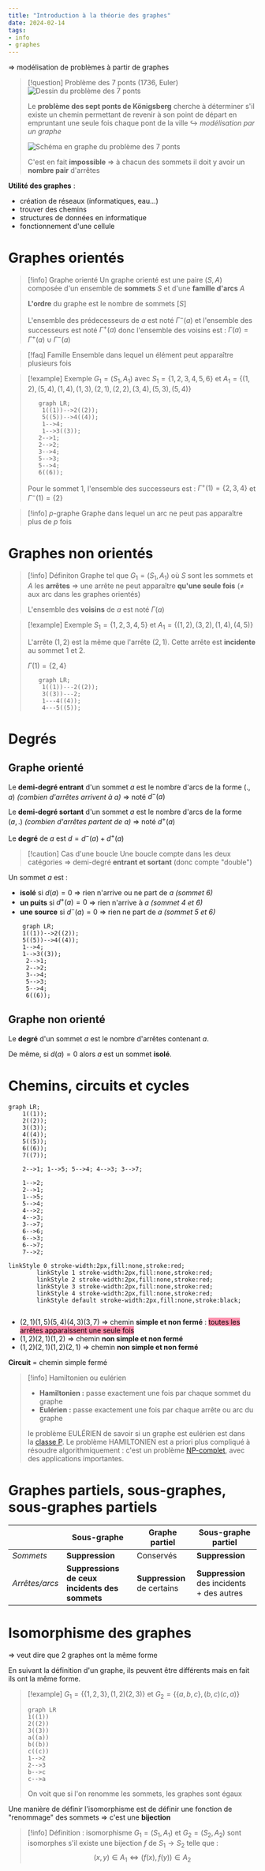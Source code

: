 ```yaml
---
title: "Introduction à la théorie des graphes"
date: 2024-02-14
tags:
- info
- graphes
---
```


⇒ modélisation de problèmes à partir de graphes

> [!question] Problème des 7 ponts (1736, Euler)
> ![Dessin du problème des 7 ponts](../images/Pasted%20image%2020240124102451.png)
> 
> Le **problème des sept ponts de Königsberg** cherche à déterminer s'il existe un chemin permettant de revenir à son point de départ en empruntant une seule fois chaque pont de la ville ↪ *modélisation par un graphe*
> 
> ![Schéma en graphe du problème des 7 ponts](../images/Pasted%20image%2020240124102734.png)
> 
> C'est en fait **impossible** ⇒ à chacun des sommets il doit y avoir un **nombre pair** d'arrêtes

**Utilité des graphes** :
- création de réseaux (informatiques, eau...)
- trouver des chemins
- structures de données en informatique
- fonctionnement d'une cellule

# Graphes orientés

> [!info] Graphe orienté
> Un graphe orienté est une paire $(S,A)$ composée d'un ensemble de **sommets** $S$ et d'une **famille d'arcs** $A$
> 
> **L'ordre** du graphe est le nombre de sommets $[S]$
> 
> L'ensemble des prédecesseurs de $a$ est noté $\Gamma^{-}(a)$ et l'ensemble des successeurs est noté $\Gamma^{+}(a)$ donc l'ensemble des voisins est : $\Gamma(a)=\Gamma^{+}(a)\cup\Gamma^{-}(a)$


> [!faq] Famille
> Ensemble dans lequel un élément peut apparaître plusieurs fois


> [!example] Exemple
> $G_{1}=(S_{1},A_{1})$ avec $S_{1}=\{1,2,3,4,5,6\}$ et $A_{1}=\{(1,2),(5,4),(1,4),(1,3),(2,1),(2,2),(3,4),(5,3),(5,4)\}$
> 
> ```mermaid
>    graph LR;
>     1((1))-->2((2));
>     5((5))-->4((4));
>     1-->4;
>     1-->3((3));
> 	 2-->1;
> 	 2-->2;
> 	 3-->4;
> 	 5-->3;
> 	 5-->4;
> 	 6((6));
> ```
> 
> Pour le sommet $1$, l'ensemble des successeurs est : $\Gamma^{+}(1)= \{2,3,4\}$ et $\Gamma^{-}(1)=\{2\}$



> [!info] $p$-graphe
> Graphe dans lequel un arc ne peut pas apparaître plus de $p$ fois


# Graphes non orientés

> [!info] Définiton
> Graphe tel que $G_{1}=(S_{1},A_{1})$ où $S$ sont les sommets et $A$ les **arrêtes** ⇒ une arrête ne peut apparaître **qu'une seule fois** ($\neq$ aux arc dans les graphes orientés)
> 
> L'ensemble des **voisins** de $a$ est noté $\Gamma(a)$


> [!example] Exemple
> $S_{1}=\{1,2,3,4,5\}$ et $A_{1}=\{(1,2),(3,2),(1,4),(4,5)\}$
> 
> L'arrête $(1,2)$ est la même que l'arrête $(2,1)$. Cette arrête est **incidente** au sommet $1$ et $2$.
> 
> $\Gamma(1)=\{2,4\}$
> 
> ```mermaid
>    graph LR;
>     1((1))---2((2));
>     3((3))---2;
>     1---4((4));
>     4---5((5));
> ```

# Degrés
## Graphe orienté

Le **demi-degré entrant** d'un sommet $a$ est le nombre d'arcs de la forme $(.,a)$ *(combien d'arrêtes arrivent à a)* ⇒ noté $d^{-}(a)$

Le **demi-degré sortant** d'un sommet $a$ est le nombre d'arcs de la forme $(a,.)$ *(combien d'arrêtes partent de a)* ⇒ noté $d^{+}(a)$

Le **degré** de $a$ est $d=d^{-}(a)+d^{+}(a)$

> [!caution] Cas d'une boucle
> Une boucle compte dans les deux catégories ⇒ demi-degré **entrant et sortant** (donc compte "double")

Un sommet $a$ est :
- **isolé** si $d(a) = 0$ ⇒ rien n'arrive ou ne part de $a$ *(sommet 6)*
- **un puits** si $d^{+}(a)=0$ ⇒ rien n'arrive à $a$  *(sommet 4 et 6)*
- **une source** si $d^{-}(a)=0$ ⇒ rien ne part de $a$  *(sommet 5 et 6)*

```mermaid
    graph LR;
    1((1))-->2((2));
    5((5))-->4((4));
    1-->4;
    1-->3((3));
	 2-->1;
	 2-->2;
	 3-->4;
	 5-->3;
	 5-->4;
	 6((6));
```

## Graphe non orienté

Le **degré** d'un sommet $a$ est le nombre d'arrêtes contenant $a$.

De même, si $d(a)=0$ alors $a$ est un sommet **isolé**.

# Chemins, circuits et cycles

```mermaid
graph LR;
    1((1));
    2((2));
    3((3));
    4((4));
    5((5));
    6((6));
    7((7));

	2-->1; 1-->5; 5-->4; 4-->3; 3-->7;

    1-->2;
    2-->1;
    1-->5;
    5-->4;
    4-->2;
    4-->3;
    3-->7;
    6-->6;
    6-->3;
    6-->7;
    7-->2;

linkStyle 0 stroke-width:2px,fill:none,stroke:red;
        linkStyle 1 stroke-width:2px,fill:none,stroke:red;
        linkStyle 2 stroke-width:2px,fill:none,stroke:red;
        linkStyle 3 stroke-width:2px,fill:none,stroke:red;
        linkStyle 4 stroke-width:2px,fill:none,stroke:red;
        linkStyle default stroke-width:2px,fill:none,stroke:black;
	
```

- $(2,1)(1,5)(5,4)(4,3)(3,7)$ ⇒ chemin **simple et non fermé** : <mark style="background: #FF5582A6;">toutes les arrêtes apparaissent une seule fois</mark>
- $(1,2)(2,1)(1,2)$ ⇒ chemin **non simple et non fermé**
- $(1,2)(2,1)(1,2)(2,1)$ ⇒ chemin **non simple et non fermé**

**Circuit** = chemin simple fermé


> [!info] Hamiltonien ou eulérien
> - **Hamiltonien :** passe exactement une fois par chaque sommet du graphe
> - **Eulérien :** passe exactement une fois par chaque arrête ou arc du graphe
> 
> le problème EULÉRIEN de savoir si un graphe est eulérien est dans la [classe P](https://www.wikiwand.com/fr/Classe_de_complexit%C3%A9 "Classe de complexité"). Le problème HAMILTONIEN est a priori plus compliqué à résoudre algorithmiquement : c'est un problème [NP-complet](https://www.wikiwand.com/fr/NP-complet "NP-complet"), avec des applications importantes.


# Graphes partiels, sous-graphes, sous-graphes partiels

|  | Sous-graphe | Graphe partiel | Sous-graphe partiel |
| ---- | ---- | ---- | ---- |
| *Sommets* | **Suppression** | Conservés | **Suppression** |
| *Arrêtes/arcs* | **Suppressions de ceux incidents des sommets** | **Suppression** de certains | **Suppression** des incidents + des autres |

# Isomorphisme des graphes

⇒ veut dire que 2 graphes ont la même forme

En suivant la définition d'un graphe, ils peuvent être différents mais en fait ils ont la même forme.

> [!example]
> $G_{1}=\{\{1,2,3\},(1,2)(2,3)\}$ et $G_{2}=\{\{a,b,c\},(b,c)(c,a)\}$
> ```mermaid
> graph LR
> 1((1))
> 2((2))
> 3((3))
> a((a))
> b((b))
> c((c))
> 1-->2
> 2-->3
> b-->c
> c-->a
> ```
> 
> On voit que si l'on renomme les sommets, les graphes sont égaux

Une manière de définir l'isomorphisme est de définir une fonction de "renommage" des sommets ⇒ c'est une **bijection**

> [!info] Définition : isomorphisme
> $G_{1}=(S_{1},A_{1})$ et $G_{2}=(S_{2},A_{2})$ sont isomorphes s'il existe une bijection $f$ de $S_{1}\rightarrow S_{2}$ telle que :
> $$(x,y)\in A_{1}\iff (f(x),f(y))\in A_{2}$$


